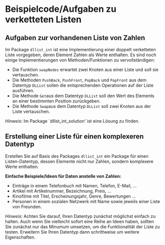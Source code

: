 # Beispielcode/Aufgaben zu verketteten Listen

## Aufgaben zur vorhandenen Liste von Zahlen

Im Package `dllist_int` ist eine Implementierung einer doppelt verketteten Liste
vorgegeben, deren Element Zahlen als Werte enthalten.
Es sind noch einige Implementierungen von Methoden/Funktionen zu vervollständigen:

* Die Funktion `swapNodes` erwartet zwei Knoten aus einer Liste und soll sie vertauschen.
* Die Methoden `PushBack`, `PushFront`, `PopBack` und `PopFront` aus dem Datentyp `DLList`
  sollen die entsprechenden Operationen auf der Liste ausführen.
* Die Methode `Get`aus dem Datentyp `DLList` soll den Wert des Elements an einer
  bestimmten Position zurückgeben.
* Die Methode `Swap`aus dem Datentyp `DLList` soll zwei Knoten aus der Liste vertauschen.

*Hinweis*: Im Package `dllist_int_solution' ist eine Lösung zu finden.

## Erstellung einer Liste für einen komplexeren Datentyp

Erstellen Sie auf Basis des Packages `dllist_int` ein Package für einen Listen-Datentyp,
dessen Elemente nicht nur Zahlen, sondern komplexere Werte enthalten.

**Einfache Beispiele/Ideen für Daten anstelle von Zahlen:**

* Einträge in einem Telefonbuch mit Namen, Telefon, E-Mail, ...
* Artikel mit Artikelnummer, Bezeichnung, Preis, ...
* Kinofilme mit Titel, Erscheinungsjahr, Genre, Bewertungen ...
* Personen in einem sozialen Netzwerk mit Name sowie jeweils einer Liste von Freunden.

*Hinweis:* Achten Sie darauf, Ihren Datentyp zunächst möglichst einfach zu halten.
Auch wenn Sie vielleicht sofort eine Reihe an Ideen haben, sollten Sie zunächst
nur das Minumum umsetzen, um die Funktionalität der Liste zu testen.
Erweitern Sie Ihren Datentyp dann schrittweise um weitere Eigenschaften.
